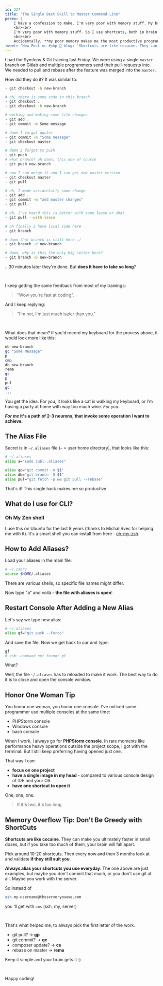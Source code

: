 ```yaml
---
id: 227
title: "The Single Best Skill to Master Command Line"
perex: |
    I have a confession to make. I'm very poor with memory stuff. My brain is using neurons to mostly process data, instead of keeping them.
    <br><br>
    I'm very poor with memory stuff. So I use shortcuts, both in brain and code, that make me look smart. I don't like remember stuff, **I won't enjoy them and use them**.
    <br><br>
    Accidentally, **my poor memory makes me the most productive programmer in the room**. And you can be too. How?
tweet: "New Post on #php 🐘 blog: 'Shortcuts are like cocaine. They can make you ultimately faster in small doses, but if you take too much of them, your brain will fall apart' - The Single Best Skill to Master Command Line"
---
```


I had the Symfony & Git training last Friday. We were using a single `master` branch on Gitlab and multiple programmers send their pull-requests into. We needed to pull and rebase after the feature was merged into the `master`.

How did they do it? It was similar to:

```bash
- git checkout -b new-branch

# oh, there is some code in this branch
- git checkout .
- git checkout -b new-branch

# working and making some file changes
- git add .
- git commit -m Some message

# damn I forgot quotes
- git commit -m "Some message"
- git checkout master

# damn I forgot to push
- git push
# what branch? oh damn, this one of course
- git push new-branch

# now I can merge it and I can get new master version
- git checkout master
- git pull

# oh, I made accidentally some change
- git add .
- git commit -m "add master changes"
- git pull

# oh, I've heard this is better with some lease or what
- git pull --with-lease

# oh finally I have local code here
- git branch

# damn that branch is still here :/
- git branch -d new-branch

# damn, why is this the only big letter here?
- git branch -D new-branch
```

...30 minutes later they're done. But **does it have to take so long**?

<br>

I keep getting the same feedback from most of my trainings:

<blockquote class="blockquote">
"Wow you're fast at coding".
</blockquote>

And I keep replying:

<blockquote class="blockquote">
"I'm not, I'm just much lazier than you."
</blockquote>

<br>

What does that mean? If you'd record my keyboard for the process above, it would look more like this:

```bash
nb new-branch
gc "Some Message"
p
cmp
db new-branch
rema
gc
p
pul
gc
...
```

You get the idea. For you, it looks like a cat is walking my keyboard, or I'm having a party at home with way too much wine. *For you.*

***For me* it's a path of 2-3 neurons, that invoke some operation I want to achieve.**

## The Alias File

Secret is in `~/.aliases` file (`~` = user home directory), that looks like this:

```bash
# ~/.aliases
alias a="sudo subl .aliases"

alias gc="git commit -m $1"
alias db="git branch -D $1"
alias pul="git fetch -p && git pull --rebase"
```

That's it! This single hack makes me so productive.

## What do I use for CLI?

### Oh My Zen shell

I use this on Ubuntu for the last 8 years (thanks to Michal Svec for helping me with it). It's a smart shell you can install from here - [oh-my-zsh](https://github.com/ohmyzsh/ohmyzsh).

## How to Add Aliases?

Load your aliases in the main file:

```bash
# ~/.zshrc
source $HOME/.aliases
```

There are various shells, so specific file names might differ.

Now type "a" and voilá - **the file with aliases is open**!

## Restart Console After Adding a New Alias

Let's say we type new alias:

```bash
# ~/.aliases
alias gf="git push --force"
```

And save the file. Now we get back to our and type:

```bash
gf
# zsh: command not found: gf
```

What?

Well, the file `~/.aliases` has to reloaded to make it work.
The best way to do it is to close and open the console window.

## Honor One Woman Tip

You honor one woman, you honor one console. I've noticed some programmer use multiple consoles at the same time:

- PHPStorm console
- Windows console
- bash console

When I work, I always go for **PHPStorm console**. In rare moments like performance heavy operations outside the project scope, I got with the terminal. But I still keep preferring having opened just one.

That way I can:

- **focus on one project**
- **have a single image in my head** - compared to various console design of IDE and your OS
- **have one shortcut to open it**

One, one, one.

<blockquote class="blockquote">
If it's two, it's too long.
</blockquote>

## Memory Overflow Tip: Don't Be Greedy with ShortCuts

**Shortcuts are like cocaine**. They can make you ultimately faster in small doses, but if you take too much of them, your brain will fall apart.

Pick around 10-20 shortcuts. Then every ~~now and then~~ 3 months look at and validate **if they still suit you**.

**Always alias your shortcuts you use everyday**. The one above are just examples, but maybe you don't commit that much, or you don't use git at all. Maybe you work with the server.

So instead of

```bash
ssh my-username@theserveryouuse.com
```

you 'll get with `sms` (ssh, my, server)

<br>

That's what helped me, to always pick the first letter of the work.

- git pull? → **gp**
- git commit? → **gc**
- composer update? → **cu**
- rebase on master → **rema**

Keep it simple and your brain gets it :)

<br>

Happy coding!
